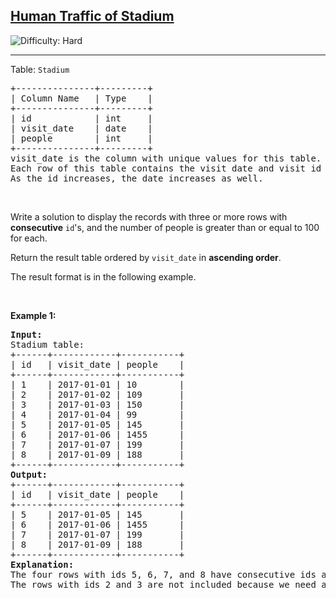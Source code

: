 <h2><a href="https://leetcode.com/problems/human-traffic-of-stadium">Human Traffic of Stadium</a></h2> <img src='https://img.shields.io/badge/Difficulty-Hard-red' alt='Difficulty: Hard' /><hr><p>Table: <code>Stadium</code></p>

<pre>
+---------------+---------+
| Column Name   | Type    |
+---------------+---------+
| id            | int     |
| visit_date    | date    |
| people        | int     |
+---------------+---------+
visit_date is the column with unique values for this table.
Each row of this table contains the visit date and visit id to the stadium with the number of people during the visit.
As the id increases, the date increases as well.
</pre>

<p>&nbsp;</p>

<p>Write a solution to display the records with three or more rows with <strong>consecutive</strong> <code>id</code>&#39;s, and the number of people is greater than or equal to 100 for each.</p>

<p>Return the result table ordered by <code>visit_date</code> in <strong>ascending order</strong>.</p>

<p>The result format is in the following example.</p>

<p>&nbsp;</p>
<p><strong class="example">Example 1:</strong></p>

<pre>
<strong>Input:</strong> 
Stadium table:
+------+------------+-----------+
| id   | visit_date | people    |
+------+------------+-----------+
| 1    | 2017-01-01 | 10        |
| 2    | 2017-01-02 | 109       |
| 3    | 2017-01-03 | 150       |
| 4    | 2017-01-04 | 99        |
| 5    | 2017-01-05 | 145       |
| 6    | 2017-01-06 | 1455      |
| 7    | 2017-01-07 | 199       |
| 8    | 2017-01-09 | 188       |
+------+------------+-----------+
<strong>Output:</strong> 
+------+------------+-----------+
| id   | visit_date | people    |
+------+------------+-----------+
| 5    | 2017-01-05 | 145       |
| 6    | 2017-01-06 | 1455      |
| 7    | 2017-01-07 | 199       |
| 8    | 2017-01-09 | 188       |
+------+------------+-----------+
<strong>Explanation:</strong> 
The four rows with ids 5, 6, 7, and 8 have consecutive ids and each of them has &gt;= 100 people attended. Note that row 8 was included even though the visit_date was not the next day after row 7.
The rows with ids 2 and 3 are not included because we need at least three consecutive ids.
</pre>
